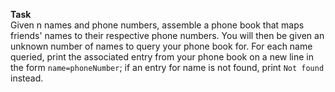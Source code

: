 
<b>Task</b><br>
Given n names and phone numbers, assemble a phone book that maps friends' names to their respective phone numbers. You will then be given an unknown number of names to query your phone book for. For each name queried, print the associated entry from your phone book on a new line in the form `name=phoneNumber`; if an entry for name is not found, print `Not found` instead. 
